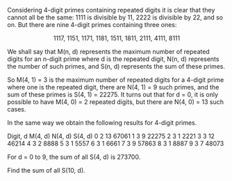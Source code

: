   <p>Considering 4-digit primes containing repeated digits it is clear that they cannot all be the same: 1111 is divisible by 11, 2222 is divisible by 22, and so on. But there are nine 4-digit primes containing three ones:</p>  <p style='text-align:center;'>1117, 1151, 1171, 1181, 1511, 1811, 2111, 4111, 8111</p>  <p>We shall say that M(n, d) represents the maximum number of repeated digits for an n-digit prime where d is the repeated digit, N(n, d) represents the number of such primes, and S(n, d) represents the sum of these primes.</p>  <p>So M(4, 1) = 3 is the maximum number of repeated digits for a 4-digit prime where one is the repeated digit, there are N(4, 1) = 9 such primes, and the sum of these primes is S(4, 1) = 22275. It turns out that for d = 0, it is only possible to have M(4, 0) = 2 repeated digits, but there are N(4, 0) = 13 such cases.</p>  <p>In the same way we obtain the following results for 4-digit primes.</p>        Digit, d  M(4, d)  N(4, d)  S(4, d)      0  2  13  67061      1  3  9  22275      2  3  1  2221      3  3  12  46214      4  3  2  8888      5  3  1  5557      6  3  1  6661      7  3  9  57863      8  3  1  8887      9  3  7  48073        <p>For d = 0 to 9, the sum of all S(4, d) is 273700.</p>  <p>Find the sum of all S(10, d).</p>    